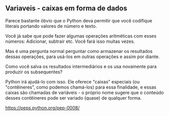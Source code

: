 ## Variaveis - caixas em forma de dados
Parece bastante óbvio que o Python deva permitir que você codifique literais portando valores de número e texto.

Você já sabe que pode fazer algumas operações aritméticas com esses números: Adicionar, subtrair etc. Você fará isso muitas vezes.

Mas é uma pergunta normal perguntar como armazenar os resultados dessas operações, para usá-los em outras operações e assim por diante.

Como você salva os resultados intermediários e os usa novamente para produzir os subsequentes?

Python irá ajudá-lo com isso. Ele oferece "caixas" especiais (ou "contêineres", como podemos chamá-los) para essa finalidade, e essas caixas são chamadas de variáveis - o próprio nome sugere que o conteúdo desses contêineres pode ser variado (quase) de qualquer forma.

https://peps.python.org/pep-0008/
